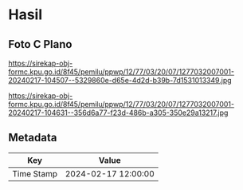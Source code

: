 # Hasil

## Foto C Plano

https://sirekap-obj-formc.kpu.go.id/8f45/pemilu/ppwp/12/77/03/20/07/1277032007001-20240217-104507--5329860e-d65e-4d2d-b39b-7d1531013349.jpg

https://sirekap-obj-formc.kpu.go.id/8f45/pemilu/ppwp/12/77/03/20/07/1277032007001-20240217-104631--356d6a77-f23d-486b-a305-350e29a13217.jpg


## Metadata

| Key        | Value               |
| ---------- | ------------------- |
| Time Stamp | 2024-02-17 12:00:00 |



